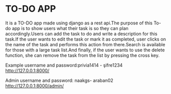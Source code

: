 # TO-DO APP
It is a TO-DO app made using django as a rest api.The purpose of this To-do app is to show users what their task is so they can plan accordingly.Users can add the task to do and write a description for this task.If the user wants to edit the task or mark it as completed, user clicks on the name of the task and performs this action from there.Search is available for those with a large task list.And finally, if the user wants to use the delete function, she can remove the task from the list by pressing the cross key.

Example username and password:privia1414 - şifre1234  http://127.0.0.1:8000/


Admin username and password: naakgs- araban02 http://127.0.0.1:8000/admin/
    

